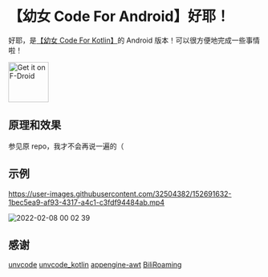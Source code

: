 # 【幼女 Code For Android】好耶！

好耶，是[【幼女 Code For Kotlin】](https://github.com/lz233/unvcode_kotlin)的 Android 版本！可以很方便地完成一些事情啦！

[<img src="https://fdroid.gitlab.io/artwork/badge/get-it-on.png"
    alt="Get it on F-Droid"
    height="80">](https://f-droid.org/packages/moe.lz233.unvcode)

## 原理和效果

参见原 repo，我才不会再说一遍的（

## 示例

https://user-images.githubusercontent.com/32504382/152691632-1bec5ea9-af93-4317-a4c1-c3fdf94484ab.mp4

![2022-02-08 00 02 39](https://user-images.githubusercontent.com/32504382/152825002-32670329-a983-4233-8acd-df6bbf80453b.jpg)

## 感谢

[unvcode](https://github.com/RimoChan/unvcode)
[unvcode_kotlin](https://github.com/lz233/unvcode_kotlin)
[appengine-awt](https://github.com/witwall/appengine-awt)
[BiliRoaming](https://github.com/yujincheng08/BiliRoaming)
